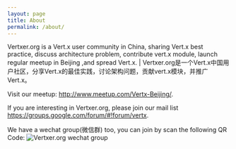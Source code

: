 ```yaml
---
layout: page
title: About
permalink: /about/
---
```


Vertxer.org is a Vert.x user community in China, sharing Vert.x best practice, discuss architecture problem, contribute vert.x module, launch regular meetup in Beijing ,and spread Vert.x. \| Vertxer.org是一个Vert.x中国用户社区，分享Vert.x的最佳实践，讨论架构问题，贡献vert.x模块，并推广Vert.x。

Visit our meetup: <http://www.meetup.com/Vertx-Beijing/>.

If you are interesting in Vertxer.org, please join our mail list <https://groups.google.com/forum/#!forum/vertx>. 

We have a wechat group(微信群) too, you can join by scan the following QR Code:
![Vertxer.org wechat group](../images/Vertxer.org_wechat.jpg)
